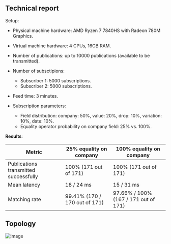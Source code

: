 ## Technical report
Setup:

- Physical machine hardware: AMD Ryzen 7 7840HS with Radeon 780M Graphics.
- Virtual machine hardware: 4 CPUs, 16GB RAM.
- Number of publications: up to 10000 publications (available to be transmitted).
- Number of subsctipions:
  - Subscriber 1: 5000 subscriptions.
  - Subscriber 2: 5000 subscriptions.
 
- Feed time: 3 minutes.
- Subscription parameters:
  - Field distribution: company: 50%, value: 20%, drop: 10%, variation: 10%, date: 10%.
  - Equality operator probability on company field: 25% vs. 100%.
 
**Results**:

| Metric                                | 25% equality on company       | 100% equality on company             |
|---------------------------------------|-------------------------------|--------------------------------------|
| Publications transmitted successfully | 100% (171 out of 171)         | 100% (171 out of 171)                |
| Mean latency                          | 18 / 24 ms                    | 15 / 31 ms                           |
| Matching rate                         | 99.41% (170 / 170 out of 171) | 97.66% / 100% (167 / 171 out of 171) |

## Topology

![image](https://github.com/OpariucRares/EBS-2024-Rares-Team/assets/25665859/32aff337-f3da-41a5-86ba-17b7be7ce5aa)

